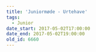 ```yaml
---
title: 'Juniormøde - Urtehave'
tags:
  - Junior
date_start: 2017-05-02T17:00:00
date_end: 2017-05-02T19:00:00
old_id: 6660
---
```


